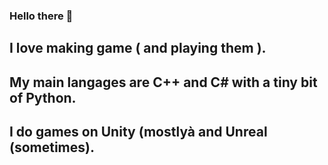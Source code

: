 ### Hello there 👋 

## I love making game ( and playing them ). 
## My main langages are C++ and C# with a tiny bit of Python. 
## I do games on Unity (mostlyà and Unreal (sometimes).
<!--
**OmayaLise/OmayaLise** is a ✨ _special_ ✨ repository because its `README.md` (this file) appears on your GitHub profile.

Here are some ideas to get you started:

- 🔭 I’m currently working on ...
- 🌱 I’m currently learning ...
- 👯 I’m looking to collaborate on ...
- 🤔 I’m looking for help with ...
- 💬 Ask me about ...
- 📫 How to reach me: ...
- 😄 Pronouns: ...
- ⚡ Fun fact: ...
-->
